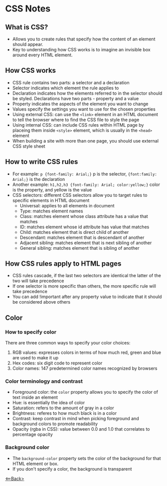 # CSS Notes

## What is CSS?
- Allows you to create rules that specify how the content of an element should appear.
- Key to understanding how CSS works is to imagine an invisible box around every HTML element.

## How CSS works
- CSS rule contains two parts: a selector and a declaration
- Selector indicates which element the rule applies to
- Declaration indicates how the elements referred to in the selector should be styled. Declarations have two parts - property and a value
- Property indicates the aspects of the element you want to change
- Values specify the settings you want to use for the chosen properties
- Using external CSS: can use the `<link>` element in an HTML document to tell the browser where to find the CSS file to style the page
- Using internal CSS: can include CSS rules within HTML page by placeing them inside `<style>` element, which is usually in the `<head>` element
- When building a site with more than one page, you should use external CSS style sheet

## How to write CSS rules
- For example: `p {font-family: Arial;}` p is the selector, `{font:family: Arial;}` is the declaration
- Another example: `h1,h2,h3 {font-family: Arial; color:yellow;}` color is the property, and yellow is the value
- CSS selectors: different CSS selectors allow you to target rules to specific elements in HTML document
  - Universal: applies to all elements in document
  - Type: matches element names
  - Class: matches element whose class attribute has a value that matches
  - ID: matches element whose id attribute has value that matches
  - Child: matches element that is direct child of another
  - Descendant: matches element that is descendant of another
  - Adjacent sibling: matches element that is next sibling of another
  - General sibling: matches element that is sibling of another

## How CSS rules apply to HTML pages
- CSS rules cascade, if the last two selectors are identical the latter of the two will take precedence
- If one selector is more specific than others, the more specific rule will take precedence
- You can add !important after any property value to indicate that it should be considered above others

## Color

### How to specify color
There are three common ways to specify your color choices:
  1. RGB values: expresses colors in terms of how much red, green and blue are used to make it up
  1. Hex codes: six digit code to represent color
  1. Color names: 147 predetermined color names recognized by browsers

### Color terminology and contrast
- Foreground color: the `color` property allows you to specify the color of text inside an element
- Hue: is essentially the idea of color
- Saturation: refers to the amount of gray in a color
- Brightness: referes to how much black is in a color
- Contrast: keep contrast in mind when picking foreground and background colors to promote readability
- Opacity (rgba in CSS): value between 0.0 and 1.0 that correlates to percentage opacity

### Background color
- The `background-color` property sets the color of the background for that HTML element or box.
- If you don't specify a color, the background is transparent


[<==Back>](code102contents.md)